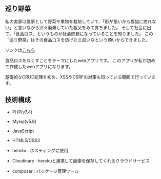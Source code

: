 ## 巡り野菜

私の実家は農家として野菜や果物を栽培していて、「形が悪いから農協に売れない」と言いながら渋々廃棄していた祖父をみて育ちました。
そして社会に出て、「食品ロス」というものが社会問題になっていることを知りました。
この「巡り野菜」はその食品ロスを防げたら良いなという願いからできました。

リンクは[こちら](https://heroku-meguriyasai.herokuapp.com/)

食品ロスをなくすことをテーマにしたwebアプリです。
このアプリが私が初めて作成したwebアプリになります。

基礎的なCRUD処理を初め、XSSやCSRFの対策も知っている範囲で行っています。

## 技術構成
- PHP(v7.4)
- Mysql(v5.8)
- JavaScript
- HTML5/CSS3

- heroku : ホスティングに使用
- Cloudinary : herokuと連携して画像を保存してくれるクラウドサービス
- composer : パッケージ管理ツール

